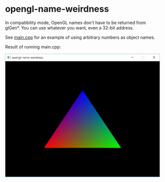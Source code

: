 # opengl-name-weirdness

In compatibility mode, OpenGL names don't have to be returned from glGen*. You can use whatever you want, even a 32-bit address.

See [main.cpp](main.cpp) for an example of using arbitrary numbers as object names.

Result of running main.cpp:

![result image](result.png)
